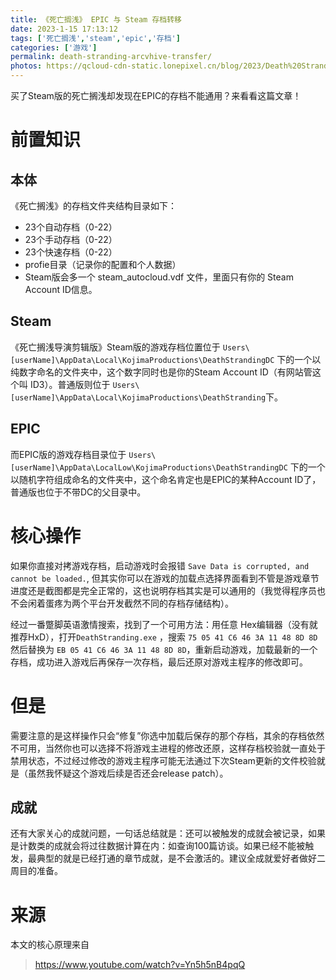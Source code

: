 ```yaml
---
title: 《死亡搁浅》 EPIC 与 Steam 存档转移
date: 2023-1-15 17:13:12
tags: ['死亡搁浅','steam','epic','存档']
categories: ['游戏']
permalink: death-stranding-arcvhive-transfer/
photos: https://qcloud-cdn-static.lonepixel.cn/blog/2023/Death%20Stranding%202022_12_29%201_07_51.png
---
```

买了Steam版的死亡搁浅却发现在EPIC的存档不能通用？来看看这篇文章！
<!-- more -->
# 前置知识

## 本体
《死亡搁浅》的存档文件夹结构目录如下：
 * 23个自动存档（0-22）
 * 23个手动存档（0-22）
 * 23个快速存档（0-22）
 * profie目录（记录你的配置和个人数据）
 * Steam版会多一个 steam_autocloud.vdf 文件，里面只有你的 Steam Account ID信息。

## Steam

《死亡搁浅导演剪辑版》Steam版的游戏存档位置位于 `Users\[userName]\AppData\Local\KojimaProductions\DeathStrandingDC` 下的一个以纯数字命名的文件夹中，这个数字同时也是你的Steam Account ID（有网站管这个叫 ID3）。普通版则位于 `Users\[userName]\AppData\Local\KojimaProductions\DeathStranding`下。

## EPIC
而EPIC版的游戏存档目录位于 `Users\[userName]\AppData\LocalLow\KojimaProductions\DeathStrandingDC` 下的一个以随机字符组成命名的文件夹中，这个命名肯定也是EPIC的某种Account ID了，普通版也位于不带DC的父目录中。

# 核心操作

如果你直接对拷游戏存档，启动游戏时会报错 `Save Data is corrupted, and cannot be loaded.`, 但其实你可以在游戏的加载点选择界面看到不管是游戏章节进度还是截图都是完全正常的，这也说明存档其实是可以通用的（我觉得程序员也不会闲着蛋疼为两个平台开发截然不同的存档存储结构）。

经过一番蹩脚英语激情搜索，找到了一个可用方法：用任意 Hex编辑器（没有就推荐HxD），打开`DeathStranding.exe` ，搜索 `75 05 41 C6 46 3A 11 48 8D 8D` 然后替换为 `EB 05 41 C6 46 3A 11 48 8D 8D`，重新启动游戏，加载最新的一个存档，成功进入游戏后再保存一次存档，最后还原对游戏主程序的修改即可。

# 但是

需要注意的是这样操作只会“修复”你选中加载后保存的那个存档，其余的存档依然不可用，当然你也可以选择不将游戏主进程的修改还原，这样存档校验就一直处于禁用状态，不过经过修改的游戏主程序可能无法通过下次Steam更新的文件校验就是（虽然我怀疑这个游戏后续是否还会release patch）。

## 成就

还有大家关心的成就问题，一句话总结就是：还可以被触发的成就会被记录，如果是计数类的成就会将过往数据计算在内：如查询100篇访谈。如果已经不能被触发，最典型的就是已经打通的章节成就，是不会激活的。建议全成就爱好者做好二周目的准备。

# 来源
本文的核心原理来自 
> https://www.youtube.com/watch?v=Yn5h5nB4pqQ
 